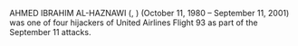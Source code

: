 AHMED IBRAHIM AL-HAZNAWI (, ) (October 11, 1980 – September 11, 2001) was one of four hijackers of United Airlines Flight 93 as part of the September 11 attacks.
